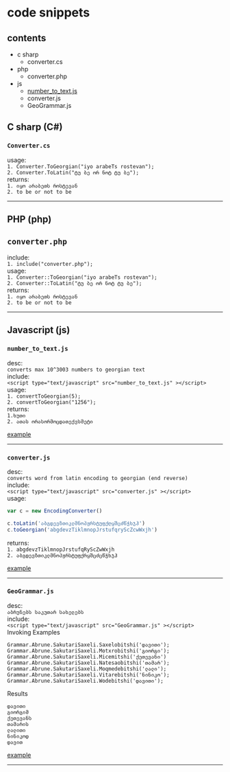 # code snippets

## contents
+ c sharp
  - converter.cs
+ php
  - converter.php
+ js
  - [number_to_text.js](#number_to_text.js)
  - converter.js
  - GeoGrammar.js


## C sharp (C#)

### `Converter.cs`
usage:  
`1. Converter.ToGeorgian("iyo arabeTs rostevan");`  
`2. Converter.ToLatin("ტუ ბე ორ ნოტ ტუ ბე");`  
returns:  
`1. იყო არაბეთს როსტევან`  
`2. to be or not to be`  

---



## PHP (php)  
## `converter.php`  
include:  
`1. include("converter.php");`  
usage:  
`1. Converter::ToGeorgian("iyo arabeTs rostevan");`  
`2. Converter::ToLatin("ტუ ბე ორ ნოტ ტუ ბე");`    
returns:  
`1. იყო არაბეთს როსტევან`  
`2. to be or not to be`  

---


## Javascript (js)
 <a id="number_to_text.js"></a> 
### `number_to_text.js`  
desc:  
`converts max 10^3003 numbers to georgian text`  
include:  
`<script type="text/javascript" src="number_to_text.js" ></script>`  
usage:  
`1. convertToGeorgian(5);`  
`2. convertToGeorgian("1256");`  
returns:  
`1.ხუთი`  
`2. ათას ორასორმოცდათექვსმეტი`  


[example](http://bumbeishvili.github.io/code-snippets/NumberToGeorgian/)

---

### `converter.js`  
desc:  
`converts word from latin encoding to georgian (end reverse)`  
include:  
`<script type="text/javascript" src="converter.js" ></script>`  
usage:  
```javascript
var c = new EncodingConverter()

c.toLatin('აბგდევზთიკლმნოპჟრსტუფქღყშცძწჭხჯჰ')
c.toGeorgian('abgdevzTiklmnopJrstufqryScZcwWxjh')
```

returns:  
`1. abgdevzTiklmnopJrstufqRyScZwWxjh`  
`2. აბგდევზთიკლმნოპჟრსტუფქრყშცძცწჭხჯჰ  `


[example](http://bumbeishvili.github.io/code-snippets/JSEncodingConverter/)

---


### `GeoGrammar.js`  
desc:  
`აბრუნებს საკუთარ სახელებს`  
include:  
`<script type="text/javascript" src="GeoGrammar.js" ></script>  `  
Invoking Examples  

    Grammar.Abrune.SakutariSaxeli.Saxelobitshi('დავითი'); 
    Grammar.Abrune.SakutariSaxeli.Motxrobitshi('გიორგი');
    Grammar.Abrune.SakutariSaxeli.Micemitshi('ქეთევანი')
    Grammar.Abrune.SakutariSaxeli.Natesaobitshi('თამარ');
    Grammar.Abrune.SakutariSaxeli.Moqmedebitshi('ლალი');
    Grammar.Abrune.SakutariSaxeli.Vitarebitshi('ნინიკო');
    Grammar.Abrune.SakutariSaxeli.Wodebitshi('დავითი');

  Results  

    დავითი
    გიორგიმ
    ქეთევანს
    თამარის
    ლალითი
    ნინიკოდ
    დავით

[example](http://bumbeishvili.github.io/code-snippets/GeoGrammar/)


---
